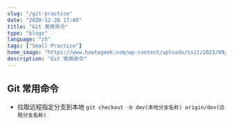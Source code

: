 ```yaml
---
slug: "/git-practice"
date: "2020-12-28 17:48"
title: "Git 常用命令"
type: "blogs"
language: "zh"
tags: ["Small Practice"]
home_image: "https://www.howtogeek.com/wp-content/uploads/csit/2021/09/4d72a7db.png?height=200p&trim=2,2,2,2"
description: "Git 常用命令"
---
```


## Git 常用命令

* 拉取远程指定分支到本地
`git checkout -b dev(本地分支名称) origin/dev(远程分支名称)`